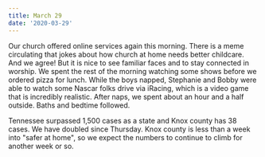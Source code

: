 ```yaml
---
title: March 29
date: '2020-03-29'
---
```

Our church offered online services again this morning. There is a meme circulating that jokes about how church at home needs better childcare. And we agree! But it is nice to see familiar faces and to stay connected in worship. We spent the rest of the morning watching some shows before we ordered pizza for lunch. While the boys napped, Stephanie and Bobby were able to watch some Nascar folks drive via iRacing, which is a video game that is incredibly realistic. After naps, we spent about an hour and a half outside. Baths and bedtime followed.

Tennessee surpassed 1,500 cases as a state and Knox county has 38 cases. We have doubled since Thursday. Knox county is less than a week into "safer at home", so we expect the numbers to continue to climb for another week or so.